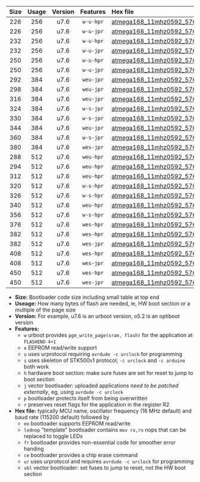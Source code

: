 |Size|Usage|Version|Features|Hex file|
|:-:|:-:|:-:|:-:|:--|
|226|256|u7.6|`w-u-hpr`|[atmega168_11mhz0592_57600bps_ur.hex](https://raw.githubusercontent.com/stefanrueger/urboot/main//atmega168_11mhz0592_57600bps_ur.hex)|
|226|256|u7.6|`w-u-jpr`|[atmega168_11mhz0592_57600bps_ur_vbl.hex](https://raw.githubusercontent.com/stefanrueger/urboot/main//atmega168_11mhz0592_57600bps_ur_vbl.hex)|
|232|256|u7.6|`w-u-hpr`|[atmega168_11mhz0592_57600bps_lednop_ur.hex](https://raw.githubusercontent.com/stefanrueger/urboot/main//atmega168_11mhz0592_57600bps_lednop_ur.hex)|
|232|256|u7.6|`w-u-jpr`|[atmega168_11mhz0592_57600bps_lednop_ur_vbl.hex](https://raw.githubusercontent.com/stefanrueger/urboot/main//atmega168_11mhz0592_57600bps_lednop_ur_vbl.hex)|
|250|256|u7.6|`w-u-hpr`|[atmega168_11mhz0592_57600bps_lednop_fr_ur.hex](https://raw.githubusercontent.com/stefanrueger/urboot/main//atmega168_11mhz0592_57600bps_lednop_fr_ur.hex)|
|250|256|u7.6|`w-u-jpr`|[atmega168_11mhz0592_57600bps_lednop_fr_ur_vbl.hex](https://raw.githubusercontent.com/stefanrueger/urboot/main//atmega168_11mhz0592_57600bps_lednop_fr_ur_vbl.hex)|
|292|384|u7.6|`weu-jpr`|[atmega168_11mhz0592_57600bps_ee_ur_vbl.hex](https://raw.githubusercontent.com/stefanrueger/urboot/main//atmega168_11mhz0592_57600bps_ee_ur_vbl.hex)|
|298|384|u7.6|`weu-jpr`|[atmega168_11mhz0592_57600bps_ee_lednop_ur_vbl.hex](https://raw.githubusercontent.com/stefanrueger/urboot/main//atmega168_11mhz0592_57600bps_ee_lednop_ur_vbl.hex)|
|316|384|u7.6|`weu-jpr`|[atmega168_11mhz0592_57600bps_ee_lednop_fr_ur_vbl.hex](https://raw.githubusercontent.com/stefanrueger/urboot/main//atmega168_11mhz0592_57600bps_ee_lednop_fr_ur_vbl.hex)|
|324|384|u7.6|`w-s-jpr`|[atmega168_11mhz0592_57600bps_vbl.hex](https://raw.githubusercontent.com/stefanrueger/urboot/main//atmega168_11mhz0592_57600bps_vbl.hex)|
|330|384|u7.6|`w-s-jpr`|[atmega168_11mhz0592_57600bps_lednop_vbl.hex](https://raw.githubusercontent.com/stefanrueger/urboot/main//atmega168_11mhz0592_57600bps_lednop_vbl.hex)|
|344|384|u7.6|`weu-jpr`|[atmega168_11mhz0592_57600bps_ee_lednop_fr_ce_ur_vbl.hex](https://raw.githubusercontent.com/stefanrueger/urboot/main//atmega168_11mhz0592_57600bps_ee_lednop_fr_ce_ur_vbl.hex)|
|360|384|u7.6|`w-s-jpr`|[atmega168_11mhz0592_57600bps_lednop_fr_vbl.hex](https://raw.githubusercontent.com/stefanrueger/urboot/main//atmega168_11mhz0592_57600bps_lednop_fr_vbl.hex)|
|380|384|u7.6|`wes-jpr`|[atmega168_11mhz0592_57600bps_ee_vbl.hex](https://raw.githubusercontent.com/stefanrueger/urboot/main//atmega168_11mhz0592_57600bps_ee_vbl.hex)|
|288|512|u7.6|`weu-hpr`|[atmega168_11mhz0592_57600bps_ee_ur.hex](https://raw.githubusercontent.com/stefanrueger/urboot/main//atmega168_11mhz0592_57600bps_ee_ur.hex)|
|294|512|u7.6|`weu-hpr`|[atmega168_11mhz0592_57600bps_ee_lednop_ur.hex](https://raw.githubusercontent.com/stefanrueger/urboot/main//atmega168_11mhz0592_57600bps_ee_lednop_ur.hex)|
|312|512|u7.6|`weu-hpr`|[atmega168_11mhz0592_57600bps_ee_lednop_fr_ur.hex](https://raw.githubusercontent.com/stefanrueger/urboot/main//atmega168_11mhz0592_57600bps_ee_lednop_fr_ur.hex)|
|320|512|u7.6|`w-s-hpr`|[atmega168_11mhz0592_57600bps.hex](https://raw.githubusercontent.com/stefanrueger/urboot/main//atmega168_11mhz0592_57600bps.hex)|
|326|512|u7.6|`w-s-hpr`|[atmega168_11mhz0592_57600bps_lednop.hex](https://raw.githubusercontent.com/stefanrueger/urboot/main//atmega168_11mhz0592_57600bps_lednop.hex)|
|340|512|u7.6|`weu-hpr`|[atmega168_11mhz0592_57600bps_ee_lednop_fr_ce_ur.hex](https://raw.githubusercontent.com/stefanrueger/urboot/main//atmega168_11mhz0592_57600bps_ee_lednop_fr_ce_ur.hex)|
|356|512|u7.6|`w-s-hpr`|[atmega168_11mhz0592_57600bps_lednop_fr.hex](https://raw.githubusercontent.com/stefanrueger/urboot/main//atmega168_11mhz0592_57600bps_lednop_fr.hex)|
|376|512|u7.6|`wes-hpr`|[atmega168_11mhz0592_57600bps_ee.hex](https://raw.githubusercontent.com/stefanrueger/urboot/main//atmega168_11mhz0592_57600bps_ee.hex)|
|382|512|u7.6|`wes-hpr`|[atmega168_11mhz0592_57600bps_ee_lednop.hex](https://raw.githubusercontent.com/stefanrueger/urboot/main//atmega168_11mhz0592_57600bps_ee_lednop.hex)|
|382|512|u7.6|`wes-jpr`|[atmega168_11mhz0592_57600bps_ee_lednop_vbl.hex](https://raw.githubusercontent.com/stefanrueger/urboot/main//atmega168_11mhz0592_57600bps_ee_lednop_vbl.hex)|
|408|512|u7.6|`wes-hpr`|[atmega168_11mhz0592_57600bps_ee_lednop_fr.hex](https://raw.githubusercontent.com/stefanrueger/urboot/main//atmega168_11mhz0592_57600bps_ee_lednop_fr.hex)|
|408|512|u7.6|`wes-jpr`|[atmega168_11mhz0592_57600bps_ee_lednop_fr_vbl.hex](https://raw.githubusercontent.com/stefanrueger/urboot/main//atmega168_11mhz0592_57600bps_ee_lednop_fr_vbl.hex)|
|450|512|u7.6|`wes-hpr`|[atmega168_11mhz0592_57600bps_ee_lednop_fr_ce.hex](https://raw.githubusercontent.com/stefanrueger/urboot/main//atmega168_11mhz0592_57600bps_ee_lednop_fr_ce.hex)|
|450|512|u7.6|`wes-jpr`|[atmega168_11mhz0592_57600bps_ee_lednop_fr_ce_vbl.hex](https://raw.githubusercontent.com/stefanrueger/urboot/main//atmega168_11mhz0592_57600bps_ee_lednop_fr_ce_vbl.hex)|

- **Size:** Bootloader code size including small table at top end
- **Useage:** How many bytes of flash are needed, ie, HW boot section or a multiple of the page size
- **Version:** For example, u7.6 is an urboot version, o5.2 is an optiboot version
- **Features:**
  + `w` urboot provides `pgm_write_page(sram, flash)` for the application at `FLASHEND-4+1`
  + `e` EEPROM read/write support
  + `u` uses urprotocol requiring `avrdude -c urclock` for programming
  + `s` uses skeleton of STK500v1 protocol; `-c urclock` and `-c arduino` both work
  + `h` hardware boot section: make sure fuses are set for reset to jump to boot section
  + `j` vector bootloader: uploaded applications *need to be patched externally*, eg, using `avrdude -c urclock`
  + `p` bootloader protects itself from being overwritten
  + `r` preserves reset flags for the application in the register R2
- **Hex file:** typically MCU name, oscillator frequency (16 MHz default) and baud rate (115200 default) followed by
  + `ee` bootloader supports EEPROM read/write
  + `lednop` "template" bootloader contains `mov rx,rx` nops that can be replaced to toggle LEDs
  + `fr` bootloader provides non-essential code for smoother error handing
  + `ce` bootloader provides a chip erase command
  + `ur` uses urprotocol and requires `avrdude -c urclock` for programming
  + `vbl` vector bootloader: set fuses to jump to reset, not the HW boot section
